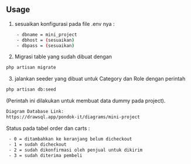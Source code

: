 ## Usage

1. sesuaikan konfigurasi pada file .env nya :
```bash
    - dbname = mini_project
    - dbhost = (sesuaikan)
    - dbpass = (sesuaikan)
```
2. Migrasi table yang sudah dibuat dengan 
```bash
php artisan migrate
```
3. jalankan seeder yang dibuat untuk Category dan Role dengan perintah 
```bash
php artisan db:seed
```
(Perintah ini dilakukan untuk membuat data dummy pada project).

```bash
Diagram Database Link:
https://drawsql.app/pondok-it/diagrams/mini-project
```

Status pada tabel order dan carts  :
```bash
 - 0 = ditambahkan ke keranjang belum dicheckout
 - 1 = sudah dicheckout
 - 2 = sudah dikonfirmasi oleh penjual untuk dikirim
 - 3 = sudah diterima pembeli
```
